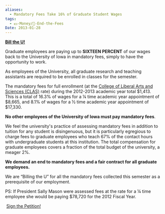 ```yaml
---
aliases:
  - Mandatory Fees Take 16% of Graduate Student Wages
tags:
  - 💵-Money/🚫-End-the-Fees
Date: 2013-01-28
---
```


[**Bill the U!**](http://www.change.org/petitions/bill-the-u-pay-to-work-must-end)

Graduate employees are paying up to **SIXTEEN PERCENT** of our wages back to the University of Iowa in mandatory fees, simply to have the opportunity to work.

As employees of the University, all graduate research and teaching assistants are required to be enrolled in classes for the semester.

The mandatory fees for full enrollment (at the [College of Liberal Arts and Sciences (CLAS)](../../../Colleges/College%20of%20Liberal%20Arts%20and%20Sciences%20(CLAS).md) rate) during the 2012-2013 academic year total $1,413. This is a total of 16.3% of wages for a ¼ time academic year appointment of $8,665, and 8.1% of wages for a ½ time academic year appointment of $17,330.

**No other employees of the University of Iowa must pay mandatory fees**.

We feel the university's practice of assessing mandatory fees in addition to tuition for any student is disingenuous, but it is particularly egregious to charge fees to graduate employees who teach 67% of the contact hours with undergraduate students at this institution. The total compensation for graduate employees covers a fraction of the total budget of the university, a meager 2%.

**We demand an end to mandatory fees and a fair contract for all graduate employees.**

We are “Billing the U” for all the mandatory fees collected this semester as a prerequisite of our employment.

PS: If President Sally Mason were assessed fees at the rate for a ¼ time employee she would be paying $78,720 for the 2012 Fiscal Year.

 [Sign the Petition!](http://www.change.org/petitions/bill-the-u-pay-to-work-must-end)